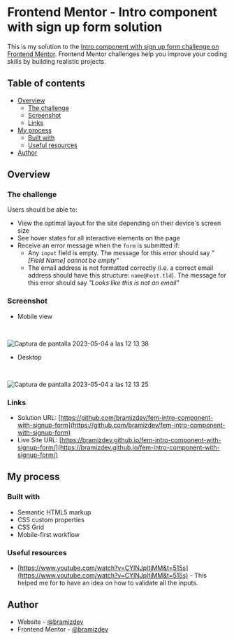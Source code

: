# Frontend Mentor - Intro component with sign up form solution

This is my solution to the [Intro component with sign up form challenge on Frontend Mentor](https://www.frontendmentor.io/challenges/intro-component-with-signup-form-5cf91bd49edda32581d28fd1). Frontend Mentor challenges help you improve your coding skills by building realistic projects. 

## Table of contents

- [Overview](#overview)
  - [The challenge](#the-challenge)
  - [Screenshot](#screenshot)
  - [Links](#links)
- [My process](#my-process)
  - [Built with](#built-with)
  - [Useful resources](#useful-resources)
- [Author](#author)

## Overview

### The challenge

Users should be able to:

- View the optimal layout for the site depending on their device's screen size
- See hover states for all interactive elements on the page
- Receive an error message when the `form` is submitted if:
  - Any `input` field is empty. The message for this error should say *"[Field Name] cannot be empty"*
  - The email address is not formatted correctly (i.e. a correct email address should have this structure: `name@host.tld`). The message for this error should say *"Looks like this is not an email"*

### Screenshot

- Mobile view

<br>

![Captura de pantalla 2023-05-04 a las 12 13 38](https://user-images.githubusercontent.com/112894363/236293300-08ee2c75-9cf3-459a-b631-750a8b5e6f65.png)


- Desktop

<br>

![Captura de pantalla 2023-05-04 a las 12 13 25](https://user-images.githubusercontent.com/112894363/236293404-adbe9ebd-0687-49d0-9e32-a4a87e8755b8.png)


### Links

- Solution URL: [https://github.com/bramizdev/fem-intro-component-with-signup-form](https://github.com/bramizdev/fem-intro-component-with-signup-form)
- Live Site URL: [https://bramizdev.github.io/fem-intro-component-with-signup-form/](https://bramizdev.github.io/fem-intro-component-with-signup-form/)

## My process

### Built with

- Semantic HTML5 markup
- CSS custom properties
- CSS Grid
- Mobile-first workflow

### Useful resources

- [https://www.youtube.com/watch?v=CYlNJpltjMM&t=515s](https://www.youtube.com/watch?v=CYlNJpltjMM&t=515s) - This helped me for to have an idea on how to validate all the inputs.

## Author

- Website - [@bramizdev](https://github.com/bramizdev)
- Frontend Mentor - [@bramizdev](https://www.frontendmentor.io/profile/bramizdev)
